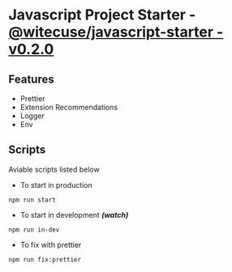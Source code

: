 # Javascript Project Starter - [@witecuse/javascript-starter - v0.2.0](https://github.com/Witecuse/javascript-starter)

## Features

-   Prettier
-   Extension Recommendations
-   Logger
-   Env

## Scripts

Aviable scripts listed below

-   To start in production

```
npm run start
```

-   To start in development **_(watch)_**

```
npm run in-dev
```

-   To fix with prettier

```
npm run fix:prettier
```
